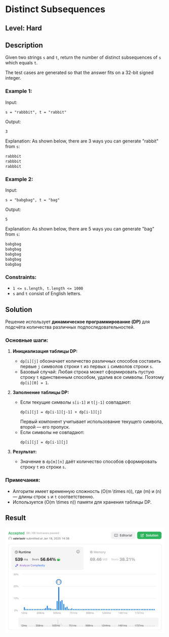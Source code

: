 # Distinct Subsequences
## Level: Hard

## Description

Given two strings `s` and `t`, return the number of distinct subsequences of `s` which equals `t`.

The test cases are generated so that the answer fits on a 32-bit signed integer.

### Example 1:

Input:
```
s = "rabbbit", t = "rabbit"
```
Output:
```
3
```
Explanation:
As shown below, there are 3 ways you can generate "rabbit" from `s`:
```
rabbbit
rabbbit
rabbbit
```

### Example 2:

Input:
```
s = "babgbag", t = "bag"
```
Output:
```
5
```
Explanation:
As shown below, there are 5 ways you can generate "bag" from `s`:
```
babgbag
babgbag
babgbag
babgbag
babgbag
```

### Constraints:

- `1 <= s.length, t.length <= 1000`
- `s` and `t` consist of English letters.

## Solution

Решение использует **динамическое программирование (DP)** для подсчёта количества различных подпоследовательностей.

### Основные шаги:

1. **Инициализация таблицы DP:**
   - `dp[i][j]` обозначает количество различных способов составить первые `j` символов строки `t` из первых `i` символов строки `s`.
   - Базовый случай: Любая строка может сформировать пустую строку `t` единственным способом, удалив все символы. Поэтому `dp[i][0] = 1`.

2. **Заполнение таблицы DP:**
   - Если текущие символы `s[i-1]` и `t[j-1]` совпадают:
     ```
     dp[i][j] = dp[i-1][j-1] + dp[i-1][j]
     ```
     Первый компонент учитывает использование текущего символа, второй — его пропуск.
   - Если символы не совпадают:
     ```
     dp[i][j] = dp[i-1][j]
     ```

3. **Результат:**
   - Значение в `dp[m][n]` даёт количество способов сформировать строку `t` из строки `s`.

### Примечания:
- Алгоритм имеет временную сложность \(O(m \times n)\), где \(m\) и \(n\) — длины строк `s` и `t` соответственно.
- Используется \(O(m \times n)\) памяти для хранения таблицы DP.

## Result
![Result](task-15-result.jpg)
